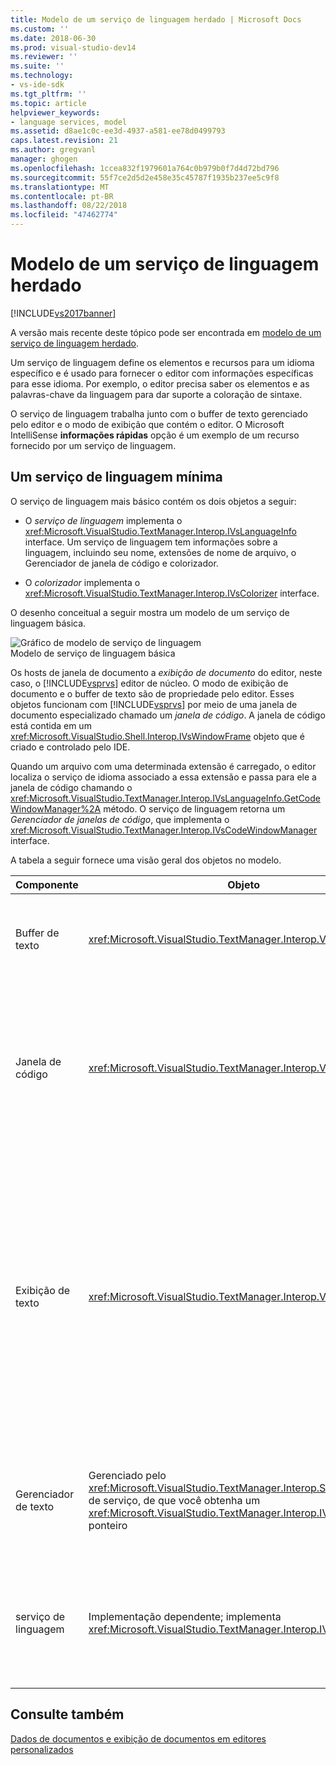 ```yaml
---
title: Modelo de um serviço de linguagem herdado | Microsoft Docs
ms.custom: ''
ms.date: 2018-06-30
ms.prod: visual-studio-dev14
ms.reviewer: ''
ms.suite: ''
ms.technology:
- vs-ide-sdk
ms.tgt_pltfrm: ''
ms.topic: article
helpviewer_keywords:
- language services, model
ms.assetid: d8ae1c0c-ee3d-4937-a581-ee78d0499793
caps.latest.revision: 21
ms.author: gregvanl
manager: ghogen
ms.openlocfilehash: 1ccea832f1979601a764c0b979b0f7d4d72bd796
ms.sourcegitcommit: 55f7ce2d5d2e458e35c45787f1935b237ee5c9f8
ms.translationtype: MT
ms.contentlocale: pt-BR
ms.lasthandoff: 08/22/2018
ms.locfileid: "47462774"
---
```

# <a name="model-of-a-legacy-language-service"></a>Modelo de um serviço de linguagem herdado
[!INCLUDE[vs2017banner](../../includes/vs2017banner.md)]

A versão mais recente deste tópico pode ser encontrada em [modelo de um serviço de linguagem herdado](https://docs.microsoft.com/visualstudio/extensibility/internals/model-of-a-legacy-language-service).  
  
Um serviço de linguagem define os elementos e recursos para um idioma específico e é usado para fornecer o editor com informações específicas para esse idioma. Por exemplo, o editor precisa saber os elementos e as palavras-chave da linguagem para dar suporte a coloração de sintaxe.  
  
 O serviço de linguagem trabalha junto com o buffer de texto gerenciado pelo editor e o modo de exibição que contém o editor. O Microsoft IntelliSense **informações rápidas** opção é um exemplo de um recurso fornecido por um serviço de linguagem.  
  
## <a name="a-minimal-language-service"></a>Um serviço de linguagem mínima  
 O serviço de linguagem mais básico contém os dois objetos a seguir:  
  
-   O *serviço de linguagem* implementa o <xref:Microsoft.VisualStudio.TextManager.Interop.IVsLanguageInfo> interface. Um serviço de linguagem tem informações sobre a linguagem, incluindo seu nome, extensões de nome de arquivo, o Gerenciador de janela de código e colorizador.  
  
-   O *colorizador* implementa o <xref:Microsoft.VisualStudio.TextManager.Interop.IVsColorizer> interface.  
  
 O desenho conceitual a seguir mostra um modelo de um serviço de linguagem básica.  
  
 ![Gráfico de modelo de serviço de linguagem](../../extensibility/media/vslanguageservicemodel.gif "vsLanguageServiceModel")  
Modelo de serviço de linguagem básica  
  
 Os hosts de janela de documento a *exibição de documento* do editor, neste caso, o [!INCLUDE[vsprvs](../../includes/vsprvs-md.md)] editor de núcleo. O modo de exibição de documento e o buffer de texto são de propriedade pelo editor. Esses objetos funcionam com [!INCLUDE[vsprvs](../../includes/vsprvs-md.md)] por meio de uma janela de documento especializado chamado um *janela de código*. A janela de código está contida em um <xref:Microsoft.VisualStudio.Shell.Interop.IVsWindowFrame> objeto que é criado e controlado pelo IDE.  
  
 Quando um arquivo com uma determinada extensão é carregado, o editor localiza o serviço de idioma associado a essa extensão e passa para ele a janela de código chamando o <xref:Microsoft.VisualStudio.TextManager.Interop.IVsLanguageInfo.GetCodeWindowManager%2A> método. O serviço de linguagem retorna um *Gerenciador de janelas de código*, que implementa o <xref:Microsoft.VisualStudio.TextManager.Interop.IVsCodeWindowManager> interface.  
  
 A tabela a seguir fornece uma visão geral dos objetos no modelo.  
  
|Componente|Objeto|Função|  
|---------------|------------|--------------|  
|Buffer de texto|<xref:Microsoft.VisualStudio.TextManager.Interop.VsTextBuffer>|Um fluxo de texto Unicode de leitura/gravação. É possível para usar outras codificações de texto.|  
|Janela de código|<xref:Microsoft.VisualStudio.TextManager.Interop.VsCodeWindow>|Uma janela de documento que contém um ou mais modos de exibição de texto. Quando [!INCLUDE[vsprvs](../../includes/vsprvs-md.md)] está no modo de interface de documentos múltiplos (MDI), a janela de código é um filho MDI.|  
|Exibição de texto|<xref:Microsoft.VisualStudio.TextManager.Interop.VsTextView>|Uma janela que permite que o usuário navegar e exibir o texto usando o teclado e mouse. Uma exibição de texto é exibida ao usuário como um editor. Você pode usar modos de exibição de texto em janelas do editor comum, a janela de saída e a janela imediata. Além disso, você pode configurar um ou mais modos de exibição de texto dentro de uma janela de código.|  
|Gerenciador de texto|Gerenciado pelo <xref:Microsoft.VisualStudio.TextManager.Interop.SVsTextManager> de serviço, de que você obtenha um <xref:Microsoft.VisualStudio.TextManager.Interop.IVsTextManager> ponteiro|Um componente que mantém informações comuns compartilhadas por todos os componentes descritos anteriormente.|  
|serviço de linguagem|Implementação dependente; implementa <xref:Microsoft.VisualStudio.TextManager.Interop.IVsLanguageInfo>|Um objeto que fornece o editor com informações específicas de linguagem, como realce de sintaxe, preenchimento de declaração e correspondência de chaves.|  
  
## <a name="see-also"></a>Consulte também  
 [Dados de documentos e exibição de documentos em editores personalizados](../../extensibility/document-data-and-document-view-in-custom-editors.md)

